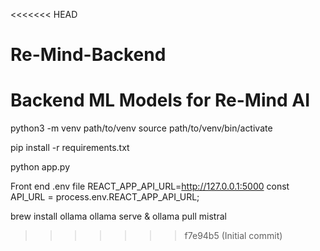 <<<<<<< HEAD
# Re-Mind-Backend
Backend ML Models for Re-Mind AI
=======
python3 -m venv path/to/venv
source path/to/venv/bin/activate



pip install -r requirements.txt

python app.py


Front end .env file 
REACT_APP_API_URL=http://127.0.0.1:5000
const API_URL = process.env.REACT_APP_API_URL;


brew install ollama
ollama serve &
ollama pull mistral
>>>>>>> f7e94b5 (Initial commit)
